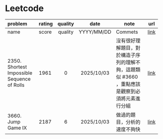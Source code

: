 # Leetcode

| problem           | rating     |quality       | date     | note                 |url|
|:------------------|:-----------|:------------:|:--------:|----------------------|---|
| name |score       | quality            |YYYY/MM/DD|Commets|[link]()|
| 2350. Shortest Impossible Sequence of Rolls|1961        | 0            |2025/10/03|沒有很好理解題目，對於構造子序列的理解不夠，這題類似 #3660 ，重點應該是觀察到必須將元素進行分組 |[link](https://leetcode.cn/problems/shortest-impossible-sequence-of-rolls/description/)|
| 3660. Jump Game IX|2187        | 6            |2025/10/03|做過的題目，分析的速度不夠快|[link](https://leetcode.com/problems/jump-game-ix/description/)|

